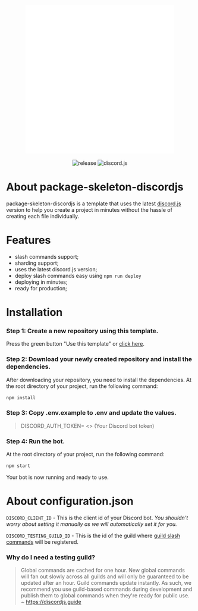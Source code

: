 [comment]: <> (# package-skeleton-discordjs)

[comment]: <> (A skeleton repository for Discord.js projects.)

<p align="center">
    <a href="https://github.com/JakyeRU/package-skeleton-discordjs" target="_blank">
        <img src="https://raw.githubusercontent.com/JakyeRU/package-skeleton-discordjs/main/logo/package-skeleton-discordjs-logos_white.png" width="400">
    </a>
</p>

<p align="center">
    <img src="https://img.shields.io/github/v/release/jakyeru/package-skeleton-discordjs?color=red&style=for-the-badge" alt="release">
    <img src="https://img.shields.io/npm/v/discord.js?color=5865f2&label=discord.js&style=for-the-badge" alt="discord.js">
</p>

# About package-skeleton-discordjs
package-skeleton-discordjs is a template that uses the latest [discord.js](https://github.com/discordjs/discord.js) version to help you create a project in minutes without the hassle of creating each file individually.

# Features
- slash commands support;
- sharding support;
- uses the latest discord.js version;
- deploy slash commands easy using `npm run deploy`
- deploying in minutes;
- ready for production;

# Installation
### Step 1: Create a new repository using this template.
Press the green button "Use this template" or [click here](https://github.com/JakyeRU/package-skeleton-discordjs/generate).

### Step 2: Download your newly created repository and install the dependencies.
After downloading your repository, you need to install the dependencies. At the root directory of your project, run the following command:
```bash
npm install
```

### Step 3: Copy .env.example to .env and update the values.
> DISCORD_AUTH_TOKEN= <> (Your Discord bot token)

### Step 4: Run the bot.
At the root directory of your project, run the following command:
```bash
npm start
```

Your bot is now running and ready to use.

# About configuration.json
`DISCORD_CLIENT_ID` - This is the client id of your Discord bot. _You shouldn't worry about setting it manually as we will automatically set it for you._

`DISCORD_TESTING_GUILD_ID` - This is the id of the guild where [guild slash commands](https://discordjs.guide/interactions/registering-slash-commands.html#guild-commands) will be registered.

### Why do I need a testing guild?
> Global commands are cached for one hour. New global commands will fan out slowly across all guilds and will only be guaranteed to be updated after an hour. Guild commands update instantly. As such, we recommend you use guild-based commands during development and publish them to global commands when they're ready for public use. ~ https://discordjs.guide